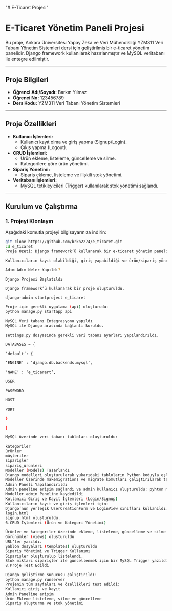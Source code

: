 "# E-Ticaret Projesi" 
# E-Ticaret Yönetim Paneli Projesi

Bu proje, Ankara Üniversitesi Yapay Zeka ve Veri Mühendisliği YZM311 Veri Tabanı Yönetim Sistemleri dersi için geliştirilmiş bir e-ticaret yönetim panelidir. Django framework kullanılarak hazırlanmıştır ve MySQL veritabanı ile entegre edilmiştir.

---

## **Proje Bilgileri**
- **Öğrenci Adı/Soyadı:** Barkın Yılmaz
- **Öğrenci No:** 123456789
- **Ders Kodu:** YZM311 Veri Tabanı Yönetim Sistemleri

---

## **Proje Özellikleri**
- **Kullanıcı İşlemleri:**
  - Kullanıcı kayıt olma ve giriş yapma (Signup/Login).
  - Çıkış yapma (Logout).
- **CRUD İşlemleri:**
  - Ürün ekleme, listeleme, güncelleme ve silme.
  - Kategorilere göre ürün yönetimi.
- **Sipariş Yönetimi:**
  - Sipariş ekleme, listeleme ve ilişkili stok yönetimi.
- **Veritabanı İşlemleri:**
  - MySQL tetikleyicileri (Trigger) kullanılarak stok yönetimi sağlandı.

---

## **Kurulum ve Çalıştırma**

### 1. **Projeyi Klonlayın**
Aşağıdaki komutla projeyi bilgisayarınıza indirin:
```bash
git clone https://github.com/brkn2274/e_ticaret.git
cd e_ticaret
Proje Özeti: Django framework’ü kullanarak bir e-ticaret yönetim paneli geliştirme üzerine kuruldu

Kullanıcıların kayıt olabildiği, giriş yapabildiği ve ürün/sipariş yönetimi yapabildiği bir sistem oluşturdum. Bu süreçte MySQL veri tabanı entegrasyonu sağlandı ve gerekli tüm CRUD (Create, Read, Update, Delete) işlemleri uygulandı.

Adım Adım Neler Yapıldı?

Django Projesi Başlatıldı

Django framework’ü kullanarak bir proje oluşturuldu.

django-admin startproject e_ticaret

Proje için gerekli uygulama (api) oluşturudu:
python manage.py startapp api

MySQL Veri tabanı Entegrasyonu yapıldı
MySQL ile Django arasında bağlantı kuruldu.

settings.py dosyasında gerekli veri tabanı ayarları yapılandırıldı.

DATABASES = {

‘default’: {

‘ENGINE’ : ‘django.db.backends.mysql’,

‘NAME’ : ‘e_ticarert’,

USER

PASSWORD

HOST

PORT

}

}

MySQL üzerinde veri tabanı tabloları oluşturuldu:

kategoriler
ürünler
müşteriler
siparişler
sipariş_ürünleri
Modeller (Models) Tasarlandı
Django modelleri oluşturularak yukarıdaki tabloların Python koduyla eşleştirilmesi sağlandı.
Modeller Üzerinde makemigrations ve migrate komutları çalıştırılarak tablolar MySQL veri tabanına aktarıldı.
Admin Paneli Yapılandırıldı
Admin paneline erişim sağlandı ve admin kullanıcı oluşturuldu: pyhton manage.py createsuperuser
Modeller admin Paneline kaydedildi
Kullanıcı Giriş ve Kayıt İşlemleri (Login/Signup)
Kullanıcıların kayıt ve giriş işlemleri için:
Django’nun yerleşik UserCreationForm ve LoginView sınıfları kullanıldı.
login.html
signup.html oluşturuldu.
6.CRUD İşlemleri (Ürün ve Kategori Yönetimi)

Ürünler ve kategoriler üzerinde ekleme, listeleme, güncelleme ve silme işlemleri için:
Görünümler (views) oluşturuldu
URL’ler yazıldı.
Şablon dosyaları (templates) oluşturuldu
Sipariş Yönetimi ve Trigger Kullanımı
Siparişler oluşturulup listelendi.
Stok miktarı siparişler ile güncellenmek için bir MySQL Trigger yazıldı.
8.Proje Test Edildi

Django geliştirme sunucusu çalıştırıldı:
python manage.py runserver
Projenin tüm sayfaları ve özellikleri test edildi:
Kullanıcı giriş ve kayıt
Admin Paneline erişim
Ürün Ekleme listeleme, silme ve güncelleme
Sipariş oluşturma ve stok yönetimi

